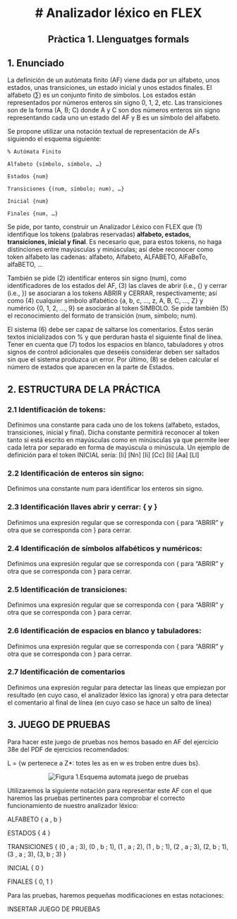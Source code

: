 <h1><p align="center"># Analizador léxico en FLEX</p></h1>
<h2><p align="center">Pràctica 1. Llenguatges formals</p></h1>

## 1. Enunciado
La definición de un autómata finito (AF) viene dada por un alfabeto, unos estados, unas transiciones, un estado inicial y unos estados finales. El alfabeto (∑) es un conjunto finito de símbolos. Los estados están representados por números enteros sin signo 0, 1, 2, etc. Las transiciones son de la forma (A, B; C) donde A y C son dos números enteros sin signo representando cada uno un estado del AF y B es un símbolo del alfabeto. 

Se propone utilizar una notación textual de representación de AFs siguiendo el esquema siguiente:

```
% Autómata Finito

Alfabeto {símbolo, símbolo, …}

Estados {num}

Transiciones {(num, símbolo; num), …}

Inicial {num}

Finales {num, …}
```
Se pide, por tanto, construir un Analizador Léxico con FLEX que (1) identifique los tokens (palabras reservadas) **alfabeto, estados, transiciones, inicial y final**. Es necesario que, para estos tokens, no haga distinciones entre mayúsculas y minúsculas; así debe reconocer como token alfabeto las cadenas: alfabeto, Alfabeto, ALFABETO, AlFaBeTo, alfaBETO, …

También se pide (2) identificar enteros sin signo (num), como identificadores de los estados del AF, (3) las claves de abrir (i.e., {) y cerrar (i.e., }) se asociaran a los tokens ABRIR y CERRAR, respectivamente; así como (4) cualquier símbolo alfabético {a, b, c, …, z, A, B, C, …, Z} y numérico {0, 1, 2, …, 9} se asociarán al token SIMBOLO. Se pide también (5) el reconocimiento del formato de transición (num, símbolo; num).

El sistema (6) debe ser capaz de saltarse los comentarios. Éstos serán textos inicializados con % y que perduran hasta el siguiente final de línea. Tener en cuenta que (7) todos los espacios en blanco, tabuladores y otros signos de control adicionales que deseéis considerar deben ser saltados sin que el sistema produzca un error. Por último, (8) se deben calcular el número de estados que aparecen en la parte de Estados.

## 2. ESTRUCTURA DE LA PRÁCTICA
### 2.1 Identificación de tokens:
Definimos una constante para cada uno de los tokens (alfabeto, estados, transiciones, inicial y final). Dicha constante permitirá reconocer al token tanto si está escrito en mayúsculas como en minúsculas ya que permite leer cada letra por separado en forma de mayúscula o minúscula. Un ejemplo de definición para el token INICIAL sería: [Ii] [Nn] [Ii] [Cc] [Ii] [Aa] [Ll]

### 2.2 Identificación de enteros sin signo:
Definimos una constante num para identificar los enteros sin signo.

### 2.3 Identificación llaves abrir y cerrar: { y } 
Definimos una expresión regular que se corresponda con { para “ABRIR” y otra que se corresponda con } para cerrar.

### 2.4 Identificación de símbolos alfabéticos y numéricos: 
Definimos una expresión regular que se corresponda con { para “ABRIR” y otra que se corresponda con } para cerrar.

### 2.5 Identificación de transiciones:
Definimos una expresión regular que se corresponda con { para “ABRIR” y otra que se corresponda con } para cerrar.

### 2.6 Identificación de espacios en blanco y tabuladores: 
Definimos una expresión regular que se corresponda con { para “ABRIR” y otra que se corresponda con } para cerrar.

### 2.7 Identificación de comentarios 
Definimos una expresión regular para detectar las líneas que empiezan por resultado (en cuyo caso, el analizador léxico las ignora) y otra para detectar el comentario al final de línea (en cuyo caso se hace un salto de línea)

## 3. JUEGO DE PRUEBAS
Para hacer este juego de pruebas nos hemos basado en AF del ejercicio 38e del PDF de ejercicios recomendados: 

L  = {w pertenece a Z*: totes les as en w es troben entre dues bs}. 

<p align="center">
  <img alt="Figura 1.Esquema automata juego de pruebas" src="">
</p>

Utilizaremos la siguiente notación para representar este AF con el que haremos las pruebas pertinentes para comprobar el correcto funcionamiento de nuestro analizador léxico:

ALFABETO { a , b }

ESTADOS { 4 }

TRANSICIONES { (0 , a ; 3), (0 , b ; 1), (1 , a ; 2), (1 , b ; 1), (2 , a ; 3), (2, b ; 1), (3 , a ; 3), (3, b ; 3) }

INICIAL { 0 }

FINALES { 0, 1 }

Para las pruebas, haremos pequeñas modificaciones en estas notaciones:

INSERTAR JUEGO DE PRUEBAS
